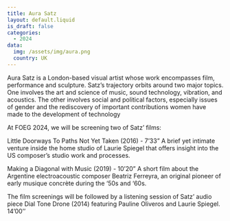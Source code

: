 ```yaml
---
title: Aura Satz
layout: default.liquid
is_draft: false
categories:
  - 2024
data:
  img: /assets/img/aura.png
  country: UK
---
```


Aura Satz is a London-based visual artist whose work encompasses film, performance and sculpture. Satz’s trajectory orbits around two major topics. One involves the art and science of music, sound technology, vibration, and acoustics. The other involves social and political factors, especially issues of gender and the rediscovery of important contributions women have made to the development of technology

At FOEG 2024, we will be screening two of Satz’ films:

Little Doorways To Paths Not Yet Taken (2016) - 7’33”
A brief yet intimate venture inside the home studio of Laurie Spiegel that offers insight into the US composer’s studio work and processes.

Making a Diagonal with Music (2019) - 10’20”
A short film about the Argentine electroacoustic composer Beatriz Ferreyra, an original pioneer of early musique concrète during the ‘50s and ‘60s.

The film screenings will be followed by a listening session of Satz’ audio piece Dial Tone Drone (2014) featuring Pauline Oliveros and Laurie Spiegel. 14’00’’
